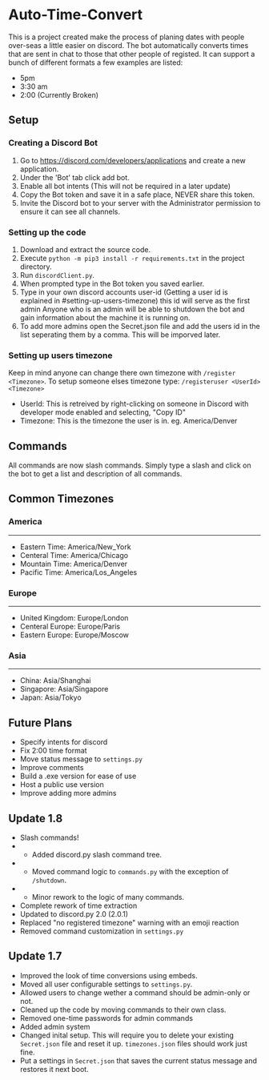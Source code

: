 # Auto-Time-Convert
This is a project created make the process of planing dates with people over-seas a little easier on discord. 
The bot automatically converts times that are sent in chat to those that other people of registed.
It can support a bunch of different formats a few examples are listed:
- 5pm
- 3:30 am
- 2:00 (Currently Broken)

## Setup
### Creating a Discord Bot
1. Go to https://discord.com/developers/applications and create a new application.
2. Under the 'Bot' tab click add bot.
3. Enable all bot intents (This will not be required in a later update)
4. Copy the Bot token and save it in a safe place, NEVER share this token.
5. Invite the Discord bot to your server with the Administrator permission to ensure it 
can see all channels.
### Setting up the code
1. Download and extract the source code.
2. Execute `python -m pip3 install -r requirements.txt` in the project directory.
3. Run `discordClient.py`.
4. When prompted type in the Bot token you saved earlier.
5. Type in your own discord accounts user-id (Getting a user id is explained in #setting-up-users-timezone) this id will serve as the first admin
Anyone who is an admin will be able to shutdown the bot and gain information about the machine it is running on.
6. To add more admins open the Secret.json file and add the users id in the list seperating them by a comma. This will be imporved later.
### Setting up users timezone
Keep in mind anyone can change there own timezone with `/register <Timezone>`. To setup someone elses timezone type: `/registeruser <UserId> <Timezone>`
- UserId: This is retreived by right-clicking on someone in Discord with developer mode enabled and selecting, "Copy ID"
- Timezone: This is the timezone the user is in. eg. America/Denver

## Commands
All commands are now slash commands. Simply type a slash and click on the bot to get a list and description of all commands.

## Common Timezones

### America
---
* Eastern Time: America/New_York
* Centeral Time: America/Chicago
* Mountain Time: America/Denver
* Pacific Time: America/Los_Angeles

### Europe
---
* United Kingdom: Europe/London
* Centeral Europe: Europe/Paris
* Eastern Europe: Europe/Moscow

### Asia
---
* China: Asia/Shanghai
* Singapore: Asia/Singapore
* Japan: Asia/Tokyo

## Future Plans
* Specify intents for discord
* Fix 2:00 time format
* Move status message to `settings.py`
* Improve comments
* Build a .exe version for ease of use
* Host a public use version
* Improve adding more admins

## Update 1.8
- Slash commands!
- - Added discord.py slash command tree.
- - Moved command logic to `commands.py` with the exception of `/shutdown`.
- - Minor rework to the logic of many commands.
- Complete rework of time extraction
- Updated to discord.py 2.0 (2.0.1)
- Replaced "no registered timezone" warning with an emoji reaction
- Removed command customization in `settings.py`

## Update 1.7
- Improved the look of time conversions using embeds.
- Moved all user configurable settings to `settings.py`.
- Allowed users to change wether a command should be admin-only or not.
- Cleaned up the code by moving commands to their own class.
- Removed one-time passwords for admin commands
- Added admin system
- Changed inital setup. This will require you to delete your existing `Secret.json` file and reset it up. `timezones.json` files should work just fine.
- Put a settings in `Secret.json` that saves the current status message and restores it next boot.